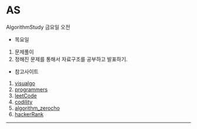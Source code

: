 # AS
AlgorithmStudy
금요일 오전

- 목요일
 1. 문제풀이
 1. 정해진 문제를 통해서 자료구조를 공부하고 발표하기.

* 참고사이트

1. [visualgo](https://visualgo.net/en)
1. [programmers](https://programmers.co.kr/)
1. [leetCode](https://leetcode.com/)
1. [codility](https://app.codility.com/programmers/)
1. [algorithm_zerocho](https://www.zerocho.com/category/Algorithm?page=3)
1. [hackerRank](https://www.hackerrank.com/dashboard)
---
